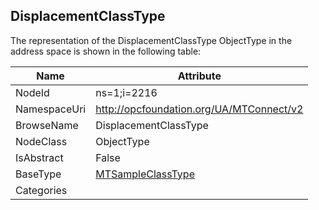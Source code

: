 <!-- objecttype -->
## DisplacementClassType
  
<!-- end of text -->
The representation of the DisplacementClassType ObjectType in the address space is shown in the following table:  

|Name|Attribute|
|---|---|
|NodeId|ns=1;i=2216|
|NamespaceUri|http://opcfoundation.org/UA/MTConnect/v2|
|BrowseName|DisplacementClassType|
|NodeClass|ObjectType|
|IsAbstract|False|
|BaseType|[MTSampleClassType](../../ObjectTypes/MTSampleClassType/readme.md)|
|Categories||


